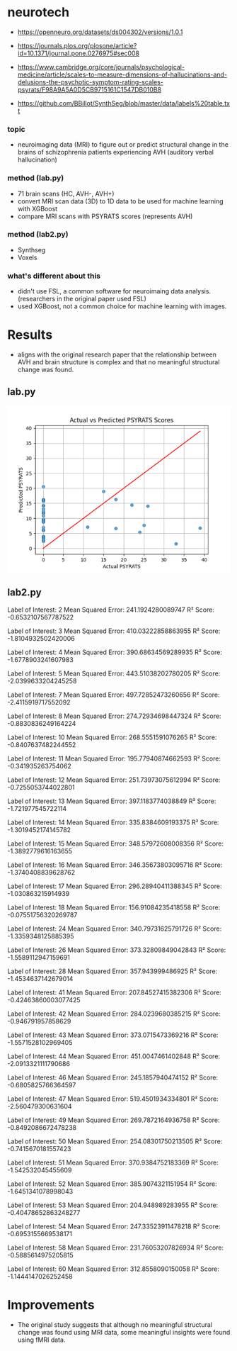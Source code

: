 # neurotech
- https://openneuro.org/datasets/ds004302/versions/1.0.1


- https://journals.plos.org/plosone/article?id=10.1371/journal.pone.0276975#sec008


- https://www.cambridge.org/core/journals/psychological-medicine/article/scales-to-measure-dimensions-of-hallucinations-and-delusions-the-psychotic-symptom-rating-scales-psyrats/F98A9A5A0D5CB9715161C1547DB010B8


- https://github.com/BBillot/SynthSeg/blob/master/data/labels%20table.txt

### topic

- neuroimaging data (MRI) to figure out or predict structural change in the brains of schizophrenia patients experiencing AVH (auditory verbal hallucination)

### method (lab.py)

- 71 brain scans (HC, AVH-, AVH+)
- convert MRI scan data (3D) to 1D data to be used for machine learning with XGBoost
- compare MRI scans with PSYRATS scores (represents AVH)

### method (lab2.py)
- Synthseg
- Voxels


### what's different about this
- didn't use FSL, a common software for neuroimaing data analysis. (researchers in the original paper used FSL)
- used XGBoost, not a common choice for machine learning with images.

# Results
- aligns with the original research paper that the relationship between AVH and brain structure is complex and that no meaningful structural change was found.
## lab.py
![img.png](img.png)
## lab2.py
Label of Interest: 2
Mean Squared Error: 241.1924280089747
R² Score: -0.6532107567787522

Label of Interest: 3
Mean Squared Error: 410.03222858863955
R² Score: -1.8104932502420006

Label of Interest: 4
Mean Squared Error: 390.68634569289935
R² Score: -1.6778903241607983

Label of Interest: 5
Mean Squared Error: 443.51038202780205
R² Score: -2.0399633204245258

Label of Interest: 7
Mean Squared Error: 497.72852473260656
R² Score: -2.4115919717552092

Label of Interest: 8
Mean Squared Error: 274.72934698447324
R² Score: -0.8830836249164224

Label of Interest: 10
Mean Squared Error: 268.5551591076265
R² Score: -0.8407637482244552

Label of Interest: 11
Mean Squared Error: 195.77940874662593
R² Score: -0.341935263754062

Label of Interest: 12
Mean Squared Error: 251.73973075612994
R² Score: -0.7255053744022801

Label of Interest: 13
Mean Squared Error: 397.1183774038849
R² Score: -1.721977545722114

Label of Interest: 14
Mean Squared Error: 335.8384609193375
R² Score: -1.3019452174145782

Label of Interest: 15
Mean Squared Error: 348.57972608008356
R² Score: -1.3892779616163655

Label of Interest: 16
Mean Squared Error: 346.35673803095716
R² Score: -1.3740408839628762

Label of Interest: 17
Mean Squared Error: 296.28940411388345
R² Score: -1.030863215914939

Label of Interest: 18
Mean Squared Error: 156.91084235418558
R² Score: -0.07551756320269787

Label of Interest: 24
Mean Squared Error: 340.79731625791726
R² Score: -1.3359348125885395

Label of Interest: 26
Mean Squared Error: 373.32809849042843
R² Score: -1.5589112947159691

Label of Interest: 28
Mean Squared Error: 357.943999486925
R² Score: -1.4534637142679014

Label of Interest: 41
Mean Squared Error: 207.84527415382306
R² Score: -0.42463860003077425

Label of Interest: 42
Mean Squared Error: 284.0239680385215
R² Score: -0.946791957858629

Label of Interest: 43
Mean Squared Error: 373.0715473369216
R² Score: -1.5571528102969405

Label of Interest: 44
Mean Squared Error: 451.0047461402848
R² Score: -2.0913321111790686

Label of Interest: 46
Mean Squared Error: 245.1857940474152
R² Score: -0.6805825766364597

Label of Interest: 47
Mean Squared Error: 519.4501934334801
R² Score: -2.560479300631604

Label of Interest: 49
Mean Squared Error: 269.7872164936758
R² Score: -0.8492086672478238

Label of Interest: 50
Mean Squared Error: 254.08301750213505
R² Score: -0.7415670181557423

Label of Interest: 51
Mean Squared Error: 370.9384752183369
R² Score: -1.542532045455609

Label of Interest: 52
Mean Squared Error: 385.9074321151954
R² Score: -1.6451341078998043

Label of Interest: 53
Mean Squared Error: 204.948989283955
R² Score: -0.40478652863248277

Label of Interest: 54
Mean Squared Error: 247.33523911478218
R² Score: -0.6953155669538171

Label of Interest: 58
Mean Squared Error: 231.76053207826934
R² Score: -0.5885614975205815

Label of Interest: 60
Mean Squared Error: 312.8558090150058
R² Score: -1.1444147026252458

# Improvements
- The original study suggests that although no meaningful structural change was found using MRI data, some meaningful insights were found using fMRI data. 

